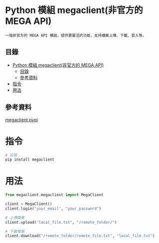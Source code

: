 # Python 模組 megaclient(非官方的 MEGA API)

```
一個非官方的 MEGA API 模組，提供更靈活的功能，支持檔案上傳、下載、登入等。
```

## 目錄

- [Python 模組 megaclient(非官方的 MEGA API)](#python-模組-megaclient非官方的-mega-api)
  - [目錄](#目錄)
  - [參考資料](#參考資料)
- [指令](#指令)
- [用法](#用法)

## 參考資料

[megaclient pypi](https://pypi.org/project/megaclient/)

# 指令

```bash
# 安裝
pip install megaclient
```

# 用法

```Python
from megaclient.megaclient import MegaClient

client = MegaClient()
client.login("your_email", "your_password")

# 上傳檔案
client.upload("local_file.txt", "/remote_folder/")

# 下載檔案
client.download("/remote_folder/remote_file.txt", "local_file.txt")
```
